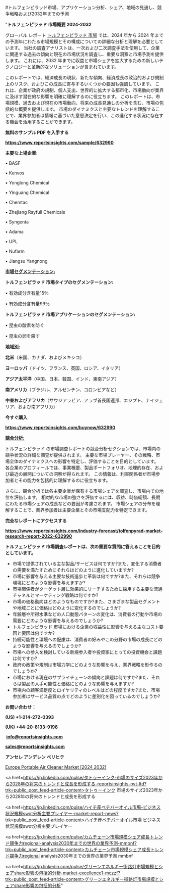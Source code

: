 #トルフェンピラッド市場、アプリケーション分析、シェア、地域の見通し、競争戦略および2032年までの予測

"<strong>トルフェンピラッド 市場概要 2024-2032</strong>

グローバル レポート <a href=https://www.reportsinsights.com/sample/632990>トルフェンピラッド 市場</a> では、2024 年から 2024 年までの予測年にわたる市場規模とその構成についての詳細な分析と理解を必要としています。 当社の調査アナリストは、一次および二次調査手法を使用して、企業に関連する過去の傾向と現在の市場状況を調査し、重要な洞察と市場予測を提供します。 これには、2032 年までに収益と市場シェアを拡大​​するための新しいテクノロジーと革新的なソリューションが含まれています。

このレポートでは、経済成長の現状、新たな傾向、経済成長の政治的および規制上のリスク、およびこの成長に寄与するいくつかの要因も強調しています。 これは、企業が政府の規制、個人支出、世界的に拡大する都市化、市場動向が業界に及ぼす潜在的な影響を明確に理解するのに役立ちます。 このレポートは、市場規模、過去および現在の市場動向、将来の成長見通しの分析を含む、市場の包括的な概要を提供します。 市場のダイナミクスと主要なトレンドを理解することで、業界参加者は情報に基づいた意思決定を行い、この進化する状況に存在する機会を活用することができます。

<strong><b>無料のサンプル PDF を入手する</b></strong>

<a href=https://www.reportsinsights.com/sample/632990><strong><u>https://www.reportsinsights.com/sample/632990</u></strong></a>

<strong>主要な上場企業:</strong>

• BASF

• Kenvos

• Yonglong Chemical

• Yinguang Chemical

• Chemtac

• Zhejiang Rayfull Chemicals

• Syngenta

• Adama

• UPL

• Nufarm

• Jiangsu Yangnong

<strong><u>市場セグメンテーション</u></strong><strong><u>:</u></strong>

<strong>トルフェンピラッド 市場タイプのセグメンテーション:</strong>

• 有効成分含有量15％

• 有効成分含有量99％

<strong>トルフェンピラッド 市場アプリケーションのセグメンテーション:</strong>

• 昆虫の酸素を防ぐ

• 昆虫の卵を殺す

<strong><u>地域別</u></strong><strong><u>:</u></strong>

<strong>北米</strong>（米国、カナダ、およびメキシコ）

<strong>ヨーロッパ</strong>（ドイツ、フランス、英国、ロシア、イタリア）

<strong>アジア太平洋</strong>（中国、日本、韓国、インド、東南アジア）

<strong>南アメリカ</strong>（ブラジル、アルゼンチン、コロンビアなど）

<strong>中東およびアフリカ</strong>（サウジアラビア、アラブ首長国連邦、エジプト、ナイジェリア、および南アフリカ）

<strong>今すぐ購入</strong>

<a href=https://www.reportsinsights.com/buynow/632990><strong><u>https://www.reportsinsights.com/buynow/632990</u></strong></a>

<strong><u>競合分析:</u></strong>

トルフェンピラッド の市場調査レポートの競合分析セクションでは、市場内の競争状況の詳細な調査が提供されます。 主要な市場プレーヤー、その戦略、市場全体のダイナミクスへの影響を特定し、評価することを目的としています。 各企業のプロフィールでは、事業概要、製品ポートフォリオ、地理的存在、および最近の展開についての洞察が得られます。 この情報は、利害関係者が市場参加者とその能力を包括的に理解するのに役立ちます。

さらに、競合分析では各主要企業が保有する市場シェアを調査し、市場内での地位を評価します。 相対的な市場の強さを評価するには、収益、時価総額、長期にわたる市場シェアの成長などの要因が考慮されます。 市場シェアの分布を理解することで、業界参加者は主要企業とその市場支配力を特定できます。

<strong>完全なレポートにアクセスする</strong>

<a href=https://www.reportsinsights.com/industry-forecast/tolfenpyrad-market-research-report-2022-632990><strong><u><b>https://www.reportsinsights.com/industry-forecast/tolfenpyrad-market-research-report-2022-632990</b></u></strong></a>

<strong><b>トルフェンピラッド 市場調査レポートは、次の重要な質問に答えることを目的としています。</b></strong>
<ul>
  <li>市場で提供されている主な製品/サービスは何ですか?また、変化する消費者の需要を満たすためにそれらはどのように進化していますか?</li>
  <li>市場に影響を与える主要な技術進歩と革新は何ですか?また、それらは競争環境にどのような影響を与えますか?</li>
  <li>市場関係者がターゲット層に効果的にリーチするために採用する主要な流通チャネルとマーケティング戦略は何ですか?</li>
  <li>市場の価格動向はどのようなものですか?また、さまざまな製品セグメントや地域ごとに価格はどのように変化するのでしょうか?</li>
  <li>年齢層や所得水準などの人口動態パターンの変化は、消費者の行動や市場の需要にどのような影響を与えるのでしょうか?</li>
  <li>トルフェンピラッド 市場における企業の収益性に影響を与える主なコスト要因と要因は何ですか?</li>
  <li>持続可能性と環境への配慮は、消費者の好みやこの分野の市場の成長にどのような影響を与えるのでしょうか?</li>
  <li>市場への参入を検討している新規参入者や投資家にとっての投資機会と課題は何ですか?</li>
  <li>政府の政策や規制は市場力学にどのような影響を与え、業界戦略を形作るのでしょうか?</li>
  <li>市場における現在のサプライチェーンの傾向と課題は何ですか?また、それらは製品の入手可能性と価格にどのような影響を与えますか?</li>
  <li>市場内の顧客満足度とロイヤリティのレベルはどの程度ですか?また、市場参加者はサービス品質の点でどのように差別化を図っているのでしょうか?</li>
</ul>
<strong>お問い合わせ：</strong>

<strong>(US) +1-214-272-0393</strong>

<strong>(UK) +44-20-8133-9198</strong>

<strong> </strong><a href=info@reportsinsights.com><strong><u>info@reportsinsights.com</u></strong></a>

<a href=sales@reportsinsights.com><strong><u>sales@reportsinsights.com</u></strong></a>

<strong>アンセレ アンデレン ベリヒテ</strong>

<a href=https://www.linkedin.com/pulse/europe-portable-air-cleaner-markets-strategic-hutlf/>Europe Portable Air Cleaner Market [2024 2032]</a>

<a href=https://jp.linkedin.com/pulse/タトゥーインク-市場のサイズ2023年から2028年の将来のトレンドと成長を形成する-reportsinsights-pvt-ltd?trk=public_post_feed-article-content>タトゥーインク 市場のサイズ2023年から2028年の将来のトレンドと成長を形成する</a>

<a href=https://jp.linkedin.com/pulse/ハイチ産ベチバーオイル市場-ビジネス状況規模swot分析主要プレイヤー-market-report-news?trk=public_post_feed-article-content>ハイチ産ベチバーオイル市場 ビジネス状況規模swot分析主要プレイヤー</a>

<a href=https://jp.linkedin.com/pulse/カムチェーン市場規模シェア成長トレンド競争力regional-analysis2030年までの世界の業界予測-mmbnf?trk=public_post_feed-article-content>カムチェーン市場規模シェア成長トレンド競争力regional analysis2030年までの世界の業界予測 mmbnf</a>

<a href=https://jp.linkedin.com/pulse/グリーンエネルギー街路灯市場規模とシェアshare影響の包括的分析-market-excellence1-mczzf?trk=public_post_feed-article-content>グリーンエネルギー街路灯市場規模とシェアshare影響の包括的分析</a>"
